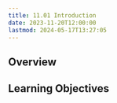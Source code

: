 ```yaml
---
title: 11.01 Introduction
date: 2023-11-20T12:00:00
lastmod: 2024-05-17T13:27:05
---
```


## Overview

## Learning Objectives
